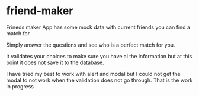 # friend-maker

Frineds maker App has some mock data with current friends you can find a match for

Simply answer the questions and see who is a perfect match for you.

It validates your choices to make sure you have al the information but at this point it does not save it to the database.

I have tried my best to work with alert and modal but I could not get the modal to not work when the validation does not go through. That is the work in progress
